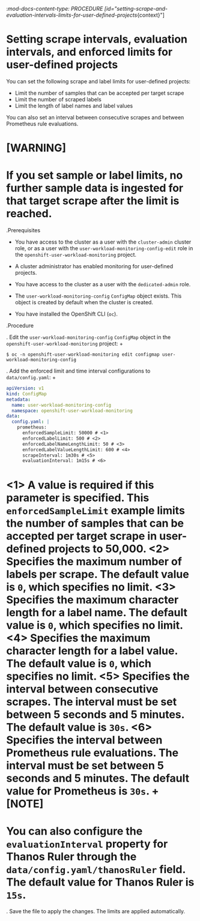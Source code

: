 :_mod-docs-content-type: PROCEDURE
[id="setting-scrape-and-evaluation-intervals-limits-for-user-defined-projects_{context}"]
# Setting scrape intervals, evaluation intervals, and enforced limits for user-defined projects

You can set the following scrape and label limits for user-defined projects:

* Limit the number of samples that can be accepted per target scrape
* Limit the number of scraped labels
* Limit the length of label names and label values

You can also set an interval between consecutive scrapes and between Prometheus rule evaluations.

[WARNING]
====
If you set sample or label limits, no further sample data is ingested for that target scrape after the limit is reached.
====

.Prerequisites


* You have access to the cluster as a user with the `cluster-admin` cluster role, or as a user with the `user-workload-monitoring-config-edit` role in the `openshift-user-workload-monitoring` project.
* A cluster administrator has enabled monitoring for user-defined projects.


* You have access to the cluster as a user with the `dedicated-admin` role.
* The `user-workload-monitoring-config` `ConfigMap` object exists. This object is created by default when the cluster is created.

* You have installed the OpenShift CLI (`oc`).

.Procedure

. Edit the `user-workload-monitoring-config` `ConfigMap` object in the `openshift-user-workload-monitoring` project:
+
```terminal
$ oc -n openshift-user-workload-monitoring edit configmap user-workload-monitoring-config
```

. Add the enforced limit and time interval configurations to `data/config.yaml`:
+
```yaml
apiVersion: v1
kind: ConfigMap
metadata:
  name: user-workload-monitoring-config
  namespace: openshift-user-workload-monitoring
data:
  config.yaml: |
    prometheus:
      enforcedSampleLimit: 50000 # <1>
      enforcedLabelLimit: 500 # <2>
      enforcedLabelNameLengthLimit: 50 # <3>
      enforcedLabelValueLengthLimit: 600 # <4>
      scrapeInterval: 1m30s # <5>
      evaluationInterval: 1m15s # <6>
```
<1> A value is required if this parameter is specified. This `enforcedSampleLimit` example limits the number of samples that can be accepted per target scrape in user-defined projects to 50,000.
<2> Specifies the maximum number of labels per scrape.
The default value is `0`, which specifies no limit.
<3> Specifies the maximum character length for a label name.
The default value is `0`, which specifies no limit.
<4> Specifies the maximum character length for a label value.
The default value is `0`, which specifies no limit.
<5> Specifies the interval between consecutive scrapes. The interval must be set between 5 seconds and 5 minutes.
The default value is `30s`.
<6> Specifies the interval between Prometheus rule evaluations. The interval must be set between 5 seconds and 5 minutes.
The default value for Prometheus is `30s`.
+
[NOTE]
====
You can also configure the `evaluationInterval` property for Thanos Ruler through the `data/config.yaml/thanosRuler` field. The default value for Thanos Ruler is `15s`.
====

. Save the file to apply the changes. The limits are applied automatically.

